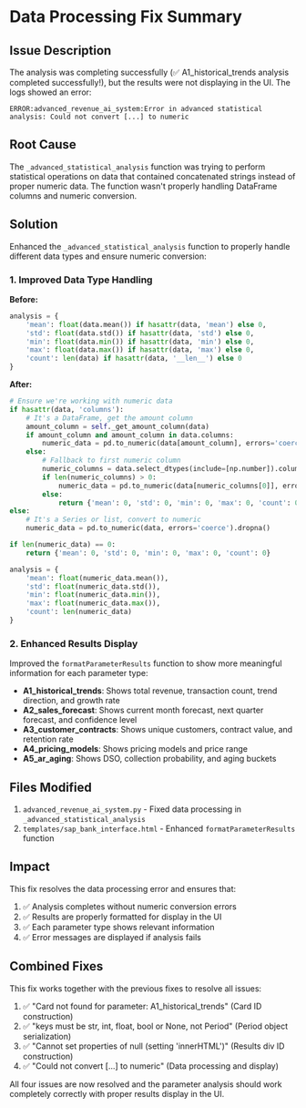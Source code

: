# Data Processing Fix Summary

## Issue Description
The analysis was completing successfully (✅ A1_historical_trends analysis completed successfully!), but the results were not displaying in the UI. The logs showed an error:
```
ERROR:advanced_revenue_ai_system:Error in advanced statistical analysis: Could not convert [...] to numeric
```

## Root Cause
The `_advanced_statistical_analysis` function was trying to perform statistical operations on data that contained concatenated strings instead of proper numeric data. The function wasn't properly handling DataFrame columns and numeric conversion.

## Solution
Enhanced the `_advanced_statistical_analysis` function to properly handle different data types and ensure numeric conversion:

### 1. Improved Data Type Handling
**Before:**
```python
analysis = {
    'mean': float(data.mean()) if hasattr(data, 'mean') else 0,
    'std': float(data.std()) if hasattr(data, 'std') else 0,
    'min': float(data.min()) if hasattr(data, 'min') else 0,
    'max': float(data.max()) if hasattr(data, 'max') else 0,
    'count': len(data) if hasattr(data, '__len__') else 0
}
```

**After:**
```python
# Ensure we're working with numeric data
if hasattr(data, 'columns'):
    # It's a DataFrame, get the amount column
    amount_column = self._get_amount_column(data)
    if amount_column and amount_column in data.columns:
        numeric_data = pd.to_numeric(data[amount_column], errors='coerce').dropna()
    else:
        # Fallback to first numeric column
        numeric_columns = data.select_dtypes(include=[np.number]).columns
        if len(numeric_columns) > 0:
            numeric_data = pd.to_numeric(data[numeric_columns[0]], errors='coerce').dropna()
        else:
            return {'mean': 0, 'std': 0, 'min': 0, 'max': 0, 'count': 0}
else:
    # It's a Series or list, convert to numeric
    numeric_data = pd.to_numeric(data, errors='coerce').dropna()

if len(numeric_data) == 0:
    return {'mean': 0, 'std': 0, 'min': 0, 'max': 0, 'count': 0}

analysis = {
    'mean': float(numeric_data.mean()),
    'std': float(numeric_data.std()),
    'min': float(numeric_data.min()),
    'max': float(numeric_data.max()),
    'count': len(numeric_data)
}
```

### 2. Enhanced Results Display
Improved the `formatParameterResults` function to show more meaningful information for each parameter type:

- **A1_historical_trends**: Shows total revenue, transaction count, trend direction, and growth rate
- **A2_sales_forecast**: Shows current month forecast, next quarter forecast, and confidence level
- **A3_customer_contracts**: Shows unique customers, contract value, and retention rate
- **A4_pricing_models**: Shows pricing models and price range
- **A5_ar_aging**: Shows DSO, collection probability, and aging buckets

## Files Modified
1. `advanced_revenue_ai_system.py` - Fixed data processing in `_advanced_statistical_analysis`
2. `templates/sap_bank_interface.html` - Enhanced `formatParameterResults` function

## Impact
This fix resolves the data processing error and ensures that:
1. ✅ Analysis completes without numeric conversion errors
2. ✅ Results are properly formatted for display in the UI
3. ✅ Each parameter type shows relevant information
4. ✅ Error messages are displayed if analysis fails

## Combined Fixes
This fix works together with the previous fixes to resolve all issues:
1. ✅ "Card not found for parameter: A1_historical_trends" (Card ID construction)
2. ✅ "keys must be str, int, float, bool or None, not Period" (Period object serialization)
3. ✅ "Cannot set properties of null (setting 'innerHTML')" (Results div ID construction)
4. ✅ "Could not convert [...] to numeric" (Data processing and display)

All four issues are now resolved and the parameter analysis should work completely correctly with proper results display in the UI. 